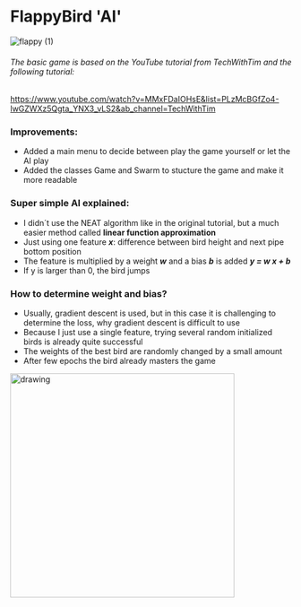 # FlappyBird 'AI'
![flappy (1)](https://user-images.githubusercontent.com/35065831/132073448-1a443c31-7f55-4751-9d0d-237cde674f44.gif)

###### The basic game is based on the YouTube tutorial from TechWithTim and the following tutorial:

https://www.youtube.com/watch?v=MMxFDaIOHsE&list=PLzMcBGfZo4-lwGZWXz5Qgta_YNX3_vLS2&ab_channel=TechWithTim

### Improvements:
- Added a main menu to decide between play the game yourself or let the AI play
- Added the classes Game and Swarm to stucture the game and make it more readable

### Super simple AI explained:
- I didn´t use the NEAT algorithm like in the original tutorial, but a much easier method called **linear function approximation** 
- Just using one feature **_x_**: difference between bird height and next pipe bottom position
- The feature is multiplied by a weight **_w_** and a bias **_b_** is added **_y = w x + b_**
- If y is larger than 0, the bird jumps

### How to determine weight and bias?
- Usually, gradient descent is used, but in this case it is challenging to determine the loss, why gradient descent is difficult to use
- Because I just use a single feature, trying several random initialized birds is already quite successful
- The weights of the best bird are randomly changed by a small amount
- After few epochs the bird already masters the game

<img src="https://user-images.githubusercontent.com/35065831/132067195-32992d4c-baa6-4b65-ae1a-650adf6eb541.png" alt="drawing" style="width:400px;"/>

